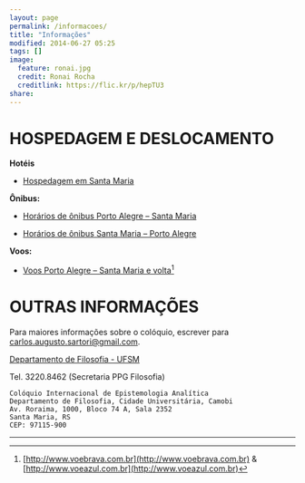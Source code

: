 ```yaml
---
layout: page
permalink: /informacoes/
title: "Informações"
modified: 2014-06-27 05:25
tags: []
image:
  feature: ronai.jpg
  credit: Ronai Rocha
  creditlink: https://flic.kr/p/hepTU3
share: 
---
```


HOSPEDAGEM E DESLOCAMENTO
=========================
**Hotéis**

* [Hospedagem em Santa Maria](http://ethicscolloquiumbrazil.files.wordpress.com/2014/01/hoteis-de-santa-maria.pdf)

**Ônibus:**

* [Horários de ônibus Porto Alegre – Santa Maria](http://ethicscolloquiumbrazil.files.wordpress.com/2014/01/poa-sm.pdf)

* [Horários de ônibus Santa Maria – Porto Alegre](http://ethicscolloquiumbrazil.files.wordpress.com/2014/01/sm-poa.pdf)

**Voos:**

* [Voos Porto Alegre – Santa Maria e volta](http://w3.ufsm.br/filosofia/wp-content/uploads/2012/01/VOOS-POA-SM-e-VOLTA.pdf)[^1]

[^1]: [http://www.voebrava.com.br](http://www.voebrava.com.br) & [http://www.voeazul.com.br](http://www.voeazul.com.br)


OUTRAS INFORMAÇÕES
==================

Para maiores informações sobre o colóquio, escrever para [carlos.augusto.sartori@gmail.com](mailto:carlos.augusto.sartori@gmail.com).

[Departamento de Filosofia - UFSM](http://w3.ufsm.br/filosofia/)

Tel. 3220.8462 (Secretaria PPG Filosofia)
 

	Colóquio Internacional de Epistemologia Analítica
	Departamento de Filosofia, Cidade Universitária, Camobi
	Av. Roraima, 1000, Bloco 74 A, Sala 2352
	Santa Maria, RS
	CEP: 97115-900

***